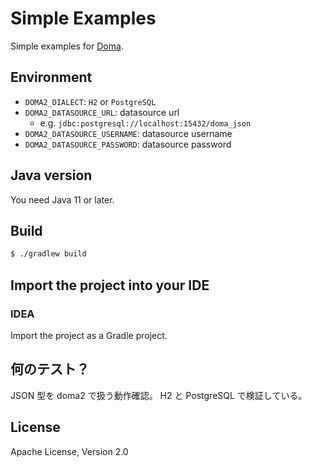 Simple Examples
========================================

Simple examples for [Doma](https://github.com/domaframework/doma).

Environment
------------

* `DOMA2_DIALECT`: `H2` or `PostgreSQL`
* `DOMA2_DATASOURCE_URL`: datasource url
    * e.g. `jdbc:postgresql://localhost:15432/doma_json`
* `DOMA2_DATASOURCE_USERNAME`: datasource username
* `DOMA2_DATASOURCE_PASSWORD`: datasource password

Java version
------------

You need Java 11 or later.

Build
-----

```bash
$ ./gradlew build
```

Import the project into your IDE
--------------------------------

### IDEA

Import the project as a Gradle project.


何のテスト？
-------

JSON 型を doma2 で扱う動作確認。
H2 と PostgreSQL で検証している。


License
-------

Apache License, Version 2.0
